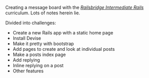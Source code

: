 Creating a message board with the [*Railsbridge Intermediate Rails*](http://docs.railsbridge.org/intermediate-rails/intermediate-rails) curriculum. Lots of notes herein lie.

Divided into challenges:
* Create a new Rails app with a static home page
* Install Devise
* Make it pretty with bootstrap
* Add pages to create and look at individual posts
* Make a posts index page
* Add replying
* Inline replying on a post
* Other features